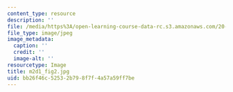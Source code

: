 ```yaml
---
content_type: resource
description: ''
file: /media/https%3A/open-learning-course-data-rc.s3.amazonaws.com/20-109-laboratory-fundamentals-in-biological-engineering-spring-2010/bb26f46c52532b798f7f4a57a59ff7be_m2d1_fig2.jpg
file_type: image/jpeg
image_metadata:
  caption: ''
  credit: ''
  image-alt: ''
resourcetype: Image
title: m2d1_fig2.jpg
uid: bb26f46c-5253-2b79-8f7f-4a57a59ff7be
---
```

